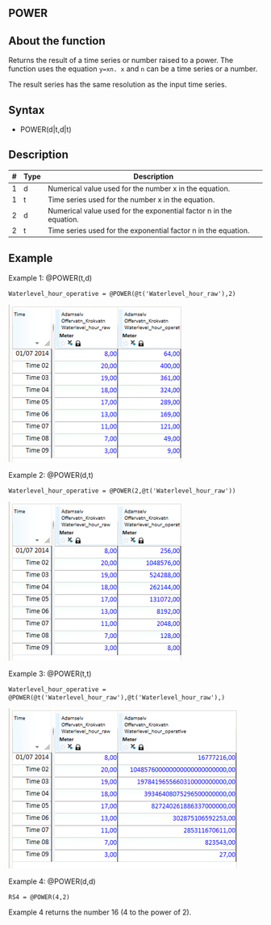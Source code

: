 ﻿## POWER
## About the function
Returns the result of a time series or number raised to a power. The function
uses the equation `y=xn. x` and `n` can be a time series or a number.

The result series has the same resolution as the input time series.

## Syntax
- POWER(d|t,d|t)

## Description

| # | Type | Description |
|---|---|---|
| 1 | d | Numerical value used for the number x in the equation. |
| 1 | t | Time series used for the number x in the equation. |
| 2 | d | Numerical value used for the exponential factor n in the equation. |
| 2 | t | Time series used for the exponential factor n in the equation. |

## Example
Example 1: @POWER(t,d)

```
Waterlevel_hour_operative = @POWER(@t('Waterlevel_hour_raw'),2)
```

![](Images/ex_POWER-nimbustable1.png)

Example 2: @POWER(d,t)

```
Waterlevel_hour_operative = @POWER(2,@t('Waterlevel_hour_raw'))
```

![](Images/ex_POWER-nimbustable2.png)

Example 3: @POWER(t,t)

```
Waterlevel_hour_operative = @POWER(@t('Waterlevel_hour_raw'),@t('Waterlevel_hour_raw'),)
```

![](Images/ex_POWER-nimbustable3.png)

Example 4: @POWER(d,d)

```
RS4 = @POWER(4,2)
```

Example 4 returns the number 16 (4 to the power of 2).
